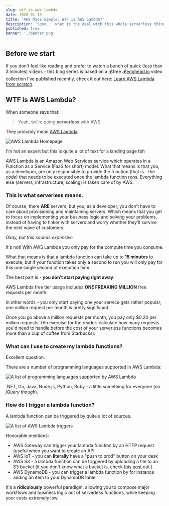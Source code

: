 ```yaml
---
slug: wtf-is-aws-lambda
date: 2020-01-19
title: 'AWS Made Simple: WTF is AWS Lambda?'
description: 'Sooo... what is the deal with this whole serverless thing?'
published: true
banner: './banner.png'
---
```


## Before we start

If you don't feel like reading and prefer to watch a bunch of quick (less than 3 minutes) videos - this blog series is based on a 💰free 💰[egghead.io](https://egghead.io/s/km6vr) video collection I've published recently, check it out here: [Learn AWS Lambda from scratch](https://egghead.io/lessons/aws-wtf-is-aws-lambda?pl=learn-aws-lambda-from-scratch-d29d?af=6p5abz).

## WTF is AWS Lambda?

When someone says that:

> Yeah, we're going **serverless** with AWS

They probably mean [AWS Lambda](https://aws.amazon.com/lambda/)

![AWS Lambda Homepage](https://thepracticaldev.s3.amazonaws.com/i/hcs1olbhsbydgpejm6ti.png)

<figcaption>I'm not an expert but this is quite a lot of text for a landing page tbh</figcaption>

AWS Lambda is an Amazon Web Services service which operates in a Function as a Service (FaaS for short) model. What that means is that you, as a developer, are only responsible to provide the function (that is - the _code_) that needs to be executed once the lambda function runs. Everything else (servers, infrastructure, scaling) is taken care of by AWS.

### This is what **serverless** means.

Of course, there **ARE** servers, but you, as a developer, you don't have to care about provisioning and maintaining servers. Which means that you get to focus on implementing your business logic and solving your problems, instead of having to tinker with servers and worry whether they'll survive the next wave of customers.

_Okay, but this sounds expensive_

It's not! With AWS Lambda you only pay for the compute time you consume.

What that means is that a lambda function can take up to **15 minutes** to execute, but if your function takes only a second to run you will only pay for this one single second of execution time.

The best part is - **you don't start paying right away**.

AWS Lambda free tier usage includes **ONE FREAKING MILLION** free requests per month.

In other words - you only start paying one your service gets rather popular, one million request per month is pretty significant.

Once you go above a million requests per month, you pay only \$0.20 per million requests. (An exercise for the reader: calculate how many requests you'd need to handle before the cost of your serverless functions becomes more than a cup of coffee from Starbucks).

### What can I use to create my lambda functions?

Excellent question.

There are a number of programming languages supported in AWS Lambda:

![A list of programming languages supported by AWS Lambda](https://thepracticaldev.s3.amazonaws.com/i/faca7hjqt04vi36rh7gs.png)

.NET, Go, Java, Node.js, Python, Ruby - a little something for everyone (_no jQuery though_).

### How do I trigger a lambda function?

A lambda function can be triggered by quite a lot of sources.

![A list of AWS Lambda triggers](https://thepracticaldev.s3.amazonaws.com/i/uqvwqu66uex2pr4l3c1m.png)

Honorable mentions:

- AWS Gateway can trigger your lambda function by an HTTP request (useful when you want to create an API
- AWS IoT - you can **literally** have a "push to prod" button on your desk
- AWS S3 - a lambda function can be triggered by uploading a file to an S3 bucket (if you don't know what a bucket is, check [this post](https://dev.to/tlakomy/wtf-is-amazon-s3-840) out.)
- AWS DynamoDB - you can trigger a lambda function by for instance adding an item to your DynamoDB table

It's a **ridiculously** powerful paradigm, allowing you to compose major workflows and business logic out of serverless functions, while keeping your costs extremely low.
